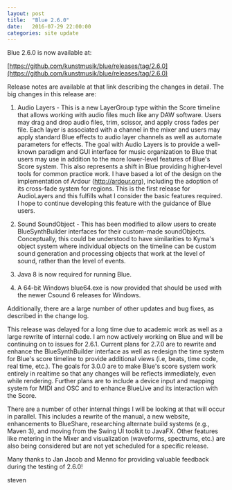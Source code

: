 ```yaml
---
layout: post
title:  "Blue 2.6.0"
date:   2016-07-29 22:00:00
categories: site update
---
```


Blue 2.6.0 is now available at:

[https://github.com/kunstmusik/blue/releases/tag/2.6.0](https://github.com/kunstmusik/blue/releases/tag/2.6.0)

Release notes are available at that link describing the changes in detail.  The big changes in this release are:

1. Audio Layers - This is a new LayerGroup type within the Score timeline that allows working with audio files much like any DAW software.  Users may drag and drop audio files, trim, scissor, and apply cross fades per file.  Each layer is associated with a channel in the mixer and users may apply standard Blue effects to audio layer channels as well as automate parameters for effects.  The goal with Audio Layers is to provide a well-known paradigm and GUI interface for music organization to Blue that users may use in addition to the more lower-level features of Blue's Score system.  This also represents a shift in Blue providing higher-level tools for common practice work.  I have based a lot of the design on the implementation of Ardour (http://ardour.org), including the adoption of its cross-fade system for regions.  This is the first release for AudioLayers and this fulfills what I consider the basic features required. I hope to continue developing this feature with the guidance of Blue users.


2. Sound SoundObject - This has been modified to allow users to create BlueSynthBuilder interfaces for their custom-made soundObjects.  Conceptually, this could be understood to have similarities to Kyma's object system where individual objects on the timeline can be custom sound generation and processing objects that work at the level of sound, rather than the level of events.  

3. Java 8 is now required for running Blue.


4. A 64-bit Windows blue64.exe is now provided that should be used with the newer Csound 6 releases for Windows.

Additionally, there are a large number of other updates and bug fixes, as described in the change log. 

This release was delayed for a long time due to academic work as well as a large rewrite of internal code.  I am now actively working on Blue and will be continuing on to issues for 2.6.1.  Current plans for 2.7.0 are to rewrite and enhance the BlueSynthBuilder interface as well as redesign the time system for Blue's score timeline to provide additional views (i.e, beats, time code, real time, etc.).  The goals for 3.0.0 are to make Blue's score system work entirely in realtime so that any changes will be reflects immediately, even while rendering.  Further plans are to include a device input and mapping system for MIDI and OSC and to enhance BlueLive and its interaction with the Score.

There are a number of other internal things I will be looking at that will occur in parallel.  This includes a rewrite of the manual, a new website, enhancements to BlueShare, researching alternate build systems (e.g., Maven 3), and moving from the Swing UI toolkit to JavaFX.  Other features like metering in the Mixer and visualization (waveforms, spectrums, etc.) are also being considered but are not yet scheduled for a specific release.  

Many thanks to Jan Jacob and Menno for providing valuable feedback during the testing of 2.6.0!

steven


